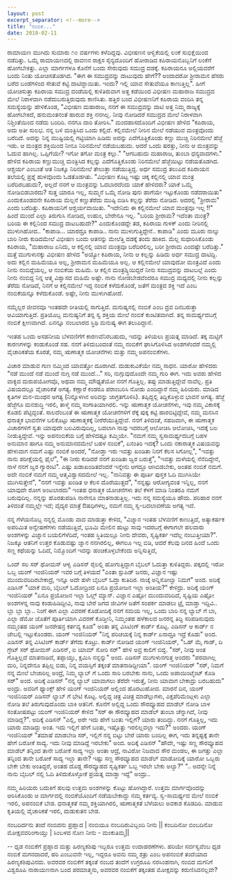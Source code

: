 ```yaml
---
layout: post
excerpt_separator: <!--more-->
title: "ನಂಬಿಕೆ..."
date: 2018-02-11
---
```


ರಾಮಾಯಣ ಮುಗಿದು ಸುಮಾರು ೧೦ ವರ್ಷಗಳು ಕಳೆದಿದ್ದವು. ವಿಭೀಷಣನ ಆಳ್ವಿಕೆಯಲ್ಲಿ ಲಂಕೆ ಸುಭಿಕ್ಷೆಯಿಂದ ನಡೆದಿತ್ತು. ಒಮ್ಮೆ ರಾಮಾಯಣದಲ್ಲಿ ರಾವಣನ ರಾಕ್ಷಸ ಸೈನ್ಯದೊಂದಿಗೆ ಹೋರಾಡಿದ ಕಪಿರಾಯನೊಬ್ಬನಿಗೆ ಲಂಕೆಗೆ ಹೋಗಬೇಕಿತ್ತು. ಎಲ್ಲಾ ಮಾರ್ಗಗಳೂ ಕೊನೆಗೆ ಬಂದು ಸೇರುವುದು ಸಮುದ್ರ ದಡಕ್ಕೆ. ಕಪಿರಾಯನೂ ಅಲ್ಲಿಯವರೆಗೆ ಬಂದು ನಿಂತು ಯೋಚಿಸತೊಡಗಿದ.  "ಈಗ ಈ ಸಮುದ್ರವನ್ನು ದಾಟುವುದು ಹೇಗೆ?? ಅಂದಾದರೋ ಶ್ರೀರಾಮನ ಹೆಸರು ಬರೆದ ಬಂಡೆಗಳಿಂದ ಸೇತುವೆ ಕಟ್ಟಿ ದಾಟಿದ್ದಾಯಿತು. ಇಂದು? ಇಲ್ಲಿ ಯಾವ ಸೇತುವೆಯೂ ಕಾಣುತ್ತಿಲ್ಲ". ಹೀಗೆ ಯೋಚಿಸುತ್ತಾ ಕಪಿರಾಯ ಸಮುದ್ರ ದಂಡೆಯಲ್ಲಿ ಕುಳಿತಿರುವಾಗ ಅತ್ತ ಕಡೆಯಿಂದ ವಿಭೀಷಣ ಮಹಾರಾಜ ಸಮುದ್ರದ ಮೇಲೆ ನಿರಾಳವಾಗಿ ನಡೆದುಬರುತ್ತಿರುವುದು ಕಾಣಿಸಿತು. ಹತ್ತಿರ ಬಂದ ವಿಭೀಷಣನಿಗೆ ಕಪಿರಾಯ ವಂದಿಸಿ ತನ್ನ ಸಮಸ್ಯೆಯನ್ನು ಹೇಳಿಕೊಂಡ, <!--more-->
"ವಿಭೀಷಣ ಮಹಾರಾಜ, ನನಗೆ ಈ ಸಮುದ್ರವನ್ನು ದಾಟಿ ಅತ್ತ ನಿಮ್ಮ ರಾಜ್ಯಕ್ಕೆ ಹೋಗಬೇಕಿದೆ, ಹನುಮಂತನಂತೆ ಹಾರುವ ಶಕ್ತಿ ನನಗಿಲ್ಲ. ನೀವು ನೋಡಿದರೆ ಸಮುದ್ರದ ಮೇಲೆ ನಿರಾಳವಾಗಿ ನಿಶ್ಚಿಂತೆಯಿಂದ ನಡೆದು ಬಂದಿರಿ. ನನಗೂ ದಾರಿ ತೋರಿಸಿ."
ಮಂದಹಾಸದೊಂದಿಗೆ ವಿಭೀಷಣ ಹೇಳಿದ "ಕಪಿರಾಯ, ಅದು ಅತೀ ಸುಲಭ. ನನ್ನ ಬಳಿ ಮಂತ್ರಿಸಿದ ಒಂದು ಕಲ್ಲಿದೆ. ಕಲ್ಲಿನಮೇಲೆ ನೀರಿನ ಮೇಲೆ ನಡೆಯುವ ಮಂತ್ರವೊಂದು ಬರೆದಿದೆ. ಅದನ್ನು ನಿನ್ನ ಮುಷ್ಟಿಯಲ್ಲಿ ಗಟ್ಟಿಯಾಗಿ ಹಿಡಿದು ಅದನ್ನು ಎದೆಗೊತ್ತಿಕೊಂಡು ಕಣ್ಣು ಮುಚ್ಚಿ ನಿರಿನಮೇಲೆ ಹೆಜ್ಜೆ ಇಡು. ಆ ಮಂತ್ರದ ಶಕ್ತಿಯಿಂದ ನೀನೂ ನಿರಿನಮೇಲೆ ನಡೆಯಬಹುದು. ಆದರೆ ಒಂದು ಷರತ್ತು, ನೀನು ಆ ಮಂತ್ರವನ್ನು ಓದುವ ಹಾಗಿಲ್ಲ. ಒಪ್ಪಿಗೆಯೇ? ಇಗೋ ತಗೋ ಮಂತ್ರ ಕಲ್ಲು."
"ಆಗಬಹುದು ಮಹಾರಾಜ, ತುಂಬಾ ಧನ್ಯವಾದಗಳು." ಹೇಳಿದ ಕಪಿರಾಯ ಕಣ್ಣುಮುಚ್ಚಿ ಮಂತ್ರಿಸಿದ ಕಲ್ಲನ್ನು ಎದೆಗೊತ್ತಿಕೊಂಡು ನಿರಿನಮೇಲೆ ಹೆಜ್ಜೆಯಿಟ್ಟು ನಡೆಯತೊಡಗಿದ. ಆಶ್ಚರ್ಯ ಎಂಬಂತೆ ಆತ ನಿಜಕ್ಕೂ ನಿರಿನಮೇಲೆ ತೇಲುತ್ತಾ ನಡೆಯುತ್ತಿದ್ದ.
ಅರ್ಧ ಸಮುದ್ರ ತಲುಪಿದ ಕಪಿರಾಯನ ತಲೆಯಲ್ಲಿ ಪ್ರಶ್ನೆ ಹುಳವೊಂದು ಓಡತೊಡಗಿತು. "ವಿಭೀಷಣ ಕೊಟ್ಟ ಇಷ್ಟು ಚಿಕ್ಕ ಕಲ್ಲಿನಲ್ಲಿ ಯಾವ ಮಂತ್ರ ಬರೆದಿರಬಹುದು?, ಅಲ್ಲದೆ ನನಗೆ ಆ ಮಂತ್ರವನ್ನು ಓದಬಾರದೆಂದು ಯಾಕೆ ಹೇಳಿದರು? ಯಾಕೆ ಒಮ್ಮೆ ನೋಡಿಬಿಡಬಾರದು? ಸುತ್ತ ಯಾರೂ ಇಲ್ಲ, ಸುಮ್ಮನೆ ಒಮ್ಮೆ ನೋಡಿ ಪುನಃ ಹಾಗೆಯೇ ಇಟ್ಟುಕೊಂಡು ನಡೆದರಾಯಿತು" ಎಂದುಕೊಂಡವನೇ ಕಪಿರಾಯ ಮೆಲ್ಲನೆ ಕಣ್ಣುತೆರೆದು ಮುಷ್ಠಿ ಬಿಡಿಸಿ ಕಲ್ಲನ್ನು ತೆರೆದು ನೋಡಿದ.
ಅದರಲ್ಲಿ "ಶ್ರೀರಾಮ" ಎಂದು ಬರೆದಿತ್ತು.
ಕಪಿರಾಯನಿಗೆ ಆಶ್ಚರ್ಯವಾಯಿತು. "ಇದೇನಿದು ಈ ಕಲ್ಲಿನಮೇಲೆ ಯಾವ ಮಂತ್ರವೂ ಇಲ್ಲ !!"
ಹಿಂದೆ ಮುಂದೆ ಎಲ್ಲಾ ತಿರುಗುಸಿ ನೋಡಿದ, ಉಹುಂ, ಬೇರೇನೂ ಇಲ್ಲ.
"ಬರಿಯ ಶ್ರೀರಾಮ? ಇದೆಂತಾ ಮಂತ್ರ? ಬರಿಯ ಈ ಕಲ್ಲಿನಿಂದ ಸಮುದ್ರ ದಾಟಬಹುದೇ?" ಎಂದುಕೊಂಡದ್ದೇ ತಡ, ಕಪಿರಾಯ ಗುಳಕ್ ಎಂದು ನೀರಿನಲ್ಲಿ ಮುಳುಗಿಹೋದ..
"ಕಾಪಾಡಿ... ಯಾರದ್ರೂ ಕಾಪಾಡಿ.. ನಾನು ಮುಳುಗುತ್ತಿದ್ದೇನೆ.. ಕಾಪಾಡಿ" ಎಂದು ಮೂರು ನಾಲ್ಕು ಬಾರಿ ನೀರು ಕುಡಿದಮೇಲೆ ವಿಭೀಷಣ ಬಂದು ಆತನನ್ನು ಮೇಲೆತ್ತಿ ದಡಕ್ಕೆ ತಂದು ಹಾಕಿದ.
ಮೆಲ್ಲ ಸುಧಾರಿಸಿಕೊಂಡು ಕಪಿರಾಯ, "ಮಹಾರಾಜ ಏನಿದು, ಆ ಕಲ್ಲಿನಲ್ಲಿ ಯಾವ ಮಂತ್ರವೂ ಬರೆದಿರಲಿಲ್ಲ, ಬರೀ ಶ್ರೀರಾಮ ಎಂದಷ್ಟೇ ಬರೆದಿತ್ತು."
ಮತ್ತೆ ಮುಗುಳುನಕ್ಕು ವಿಭೀಷಣ ಹೇಳಿದ "ಅಯ್ಯೋ ಕಪಿರಾಯ, ನೀನು ಆ ಕಲ್ಲನ್ನು ಹಿಡಿದು ಅರ್ಧ ಸಮುದ್ರ ದಾಟಿದ್ದಿ. ಅದು ಕಲ್ಲಿನ ಮಹಿಮೆಯೂ ಅಲ್ಲ, ಶ್ರೀರಾಮನ ಮಹಿಮೆಯೂ ಅಲ್ಲ. ಆ ಕಲ್ಲಿನಮೇಲೆ ಯಾವುದೋ ಮಂತ್ರವಿದೆ ಎಂದು ನೀನು ನಂಬಿದ್ದೆಯಲ್ಲ, ಆ ನಂಬಿಕೆಯ ಮಹಿಮೆ. ಆ ಕಲ್ಲಿನ ಮಂತ್ರಶ್ಕ್ತಿಯಿದ್ದರೆ ನೀನು ಸಮುದ್ರವನ್ನು ದಾಟಬಲ್ಲೆ ಎಂದು ನೀನು ನಂಬಿದ್ದ ನಿನ್ನ ಆತ್ಮ ವಿಶ್ವಾಸದ ಮಹಿಮೆ ಅಷ್ಟೇ. ನಾನು ನೋಡಬೇಡವೆಂದರೂ ಸಮುದ್ರ ಮಧ್ಯದಲ್ಲಿ ನೀನು ಕಲ್ಲನ್ನು ತೆರೆದು ನೋಡಿದೆ,
ನಿನಗೆ ಆ ಕಲ್ಲಿನಮೇಲೆ ಇದ್ದ ನಂಬಿಕೆ ಕಳೆದುಕೊಂಡೆ, ಜತೆಗೆ ಮಂತ್ರದ ಶಕ್ತಿ ಇದೆ ಎಂಬ ನಂಬಿಕೆಯನ್ನೂ ಕಳೆದುಕೊಂಡೆ. ಅಷ್ಟೇ, ನೀನು ಮುಳುಗಿಹೋದೆ.

ನಮ್ಮೆಲ್ಲರ ಜೀವನವೂ ಇಂತಹದೇ ರೀತಿಯಲ್ಲಿ ಸಾಗುತ್ತಿದೆ. ಮನುಷ್ಯನಲ್ಲಿ ನಂಬಿಕೆ ಎಂಬ ದ್ರವ ದಿನಬರುತ್ತಾ ಆವಿಯಾಗುತ್ತಿದೆ.  ಪ್ರತಿಯೊಬ್ಬ ಮನುಷ್ಯನಿಗೆ ತನ್ನ ಸ್ವ ಶಕ್ತಿಯ ಮೇಲೆ ನಂಬಿಕೆ ಕುಂಟಿತವಾಗಿದೆ. ತನ್ನ ಸಾಮರ್ಥ್ಯದಬಗ್ಗೆ ನಂಬಿಕೆ ಕ್ಷೀಣವಾಗಿದೆ. ಏನನ್ನೂ ನಂಬಲಾರದ ಸ್ಥಿಥಿ ಮನುಷ್ಯ ಈಗ ತಲುಪಿದ್ದಾನೆ.

ಇಂತಹ ಒಂದು ಅಸಹನೀಯ ಬೆಳವಣಿಗೆಗೆ ಕಾರಣವೆನಿರಬಹುದು, ಇದನ್ನು ತಿಳಿಯಲು ಪ್ರಯತ್ನ ಮಾಡಿದೆ. ತಕ್ಕ ಮಟ್ಟಿಗೆ ಕಾರಣಗಳನ್ನು ಕಂಡುಕೊಂಡೆ ಸಹ. ನನಗೆ ತಿಳಿದುಬಂದಂತೆ ನಮ್ಮ ನಂಬಿಕೆಗೆ ಘಾಸಿಗೊಳಿಸಿದ ಅಂಶಗಳೆಂದರೆ ನಮ್ಮಲ್ಲಿ ವೈಚಾರಿಕತೆಯ ಕೊರತೆ, ನಮ್ಮ ಋಣಾತ್ಮಕ ಯೋಚನೆಗಳು ಮತ್ತು ನಮ್ಮ ಅಪನಂಬಿಕೆಗಳು.

ವಿಚಾರ ಮಾಡುವ ಗುಣ ನಮ್ಮಿಂದ ಯಾವತ್ತೋ ದೂರಾಗಿದೆ. ದುಡುಕುವಿಕೆಯೇ ನಮ್ಮ ಸಾಧನ. ಯಾರೋ ಹೇಳಿದರು "ನಡೆ ಮುಂದೆ ನಡೆ ಮುಂದೆ ನುಗ್ಗಿ ನಡೆ ಮುಂದೆ..." ಸರಿ, ನುಗ್ಗುವುದೊಂದೇ ನಮ್ಮ ಗುರಿ ಈಗ. ಇದು ಅವರು ಹೇಳಿದ ವಾಕ್ಯದ ದುರುಪಯೋಗವೊ, ಅಥವಾ ನಮ್ಮ ಮೌಢ್ಯತೆಯೋ ನನಗೆ ಗೊತ್ತಿಲ್ಲ. ತಪ್ಪು ಮಾಡುತ್ತಿದ್ದೇವೆ ನಾವೆಲ್ಲ. ಪ್ರತಿ ವಿಷಯದಲ್ಲೂ ವೈಚಾರಿಕತೆ ಅಗತ್ಯ. ಕಣ್ಣಾರೆ ಕಂಡರೂ ಪರಾಂಬರಿಸಿ ನೋಡು ಎಂದಿದ್ದಾರೆ ನಮ್ಮ ಹಿರಿಯರು. ಮಾಡಿದ ಕೃತಿಗಳ ಮನ-ಮಂಥನ ಅಗತ್ಯ (ನಿನ್ನೊಳಗಿನ ಅರಿವನ್ನು ಜಾಗ್ರತಗೊಳಿಸಿ). ತಪ್ಪಿದ್ದಲ್ಲಿ ತಿದ್ದಿಕೊಳ್ಳುವ ಭಾವನೆ ಅಗತ್ಯ. ಹೆಜ್ಜೆ ಹೆಜ್ಜೆಗೂ ಮನಶುದ್ಧಿ ಇರಲಿ, ತಾಳ್ಮೆ ನಮ್ಮ ಸಂಗಾತಿಯಾಗಿರಲಿ.
ಇನ್ನು ಋಣಾತ್ಮಕ ಯೋಚನೆಗಳು, ಇವು ನಮ್ಮ ವಿಕಾಸಕ್ಕೆ ಕೊಡಲಿ ಪೆಟ್ಟಿದ್ದಂತೆ. ಸಾಲದೆಂಬಂತೆ ಈ ಋಣಾತ್ಮಕ ಯೋಚನೆಗಳಿಗೆ ರೆಕ್ಕೆ ಪುಕ್ಕ ಕಟ್ಟಿ ಹಾರಬಿಟ್ಟಿದ್ದೇವೆ, ನಮ್ಮ ಮನಸಿನ ಧನಾತ್ಮಕ ಭಾವನೆಗಳ ಬಲಿಕೊಟ್ಟು ಋಣಾತ್ಮಕಕ್ಕೆ ನೀರೆರೆಯುತ್ತಿದ್ದೇವೆ. ನನಗೆ ತಿಳಿದಂತೆ, ಸಹಜವಾಗಿ, ಈ ಋಣಾತ್ಮಕ ವಿಚಾರಗಳಿಗೆ ಸ್ವತಃ ಯಾವುದೇ ಬಲವಿರುವುದಿಲ್ಲ, ಬದಲಾಗಿ ನಾವು ಇದರಬಗ್ಗೆ ಆಲೋಚಿಸಿ ಆಲೋಚಿಸಿ, ಇದಕ್ಕೆ ಬಲ ನೀಡುತ್ತಿದ್ದೇವೆ.
ಇನ್ನು ಅಪನಂಬಿಕೆಯ ಬಗ್ಗೆ ಹೇಳಿದಷ್ಟೂ ಕಮ್ಮಿಯೇ. "ನಮಗೆ ನಮ್ಮ ಸ್ವಸಾಮರ್ಥ್ಯದಬಗ್ಗೆ ಬಹಳ ಅನುಮಾನ ಹಾಗೂ ನಮ್ಮ ಅನುಮಾನದಮೇಲೆ ಬಹಳ ನಂಬಿಕೆ", ಏನಂತಿರಿ ಇದಕ್ಕೆ? ಒಂದು ನಕಾರಾತ್ಮಕ ವಿಷಯವನ್ನು ಹೇಳುವಾಗ ನಮಗೆ ಎಷ್ಟು ನಂಬಿಕೆ ಅಂದರೆ, "ನೋಡ್ತಾ ಇರು ಇವತ್ತು ಖಂಡಿತಾ ನಿನಗೆ ಕೆಲಸ ಸಿಗೋಲ್ಲ", "ಇವತ್ತು ನಾನು ಪರೀಕ್ಷೆಯಲ್ಲಿ ಫೈಲೆ", "ಈ ನೀರು ಕುಡಿದರೆ ನನಗೆ ಖಂಡಿತಾ ಜ್ವರ ಬರುತ್ತೆ", "ಇವತ್ತು ಮಳೆಯಲ್ಲಿ ನೆನೆದಿದ್ದೇನೆ, ನಾಳೆ ನನಗೆ ಜ್ವರ ಗ್ಯಾರಂಟಿ". ಎಷ್ಟು ಖಡಾಖಂಡಿತವೆಂದರೆ ಇನ್ನೇನು ಆಗದ್ದೂ ಆಗಿಬಿಡಬೇಕು, ಅಂತಹ ನಂಬಿಕೆ ನಮಗೆ. ಅದೇ ನಂಬಿಕೆ ನಮಗೆ ನಮ್ಮ ಆತ್ಮವಿಶ್ವಾಸದಮೇಲೆ ಇಲ್ಲ. "ನಾನಿವತ್ತು ಈ ಪೂರ್ತಿ ಪುಸ್ತಕ ಓದಿ ಮುಗಿಸಿಯೇ ಮುಗಿಸುತ್ತೇನೆ", "ನನಗೆ ಇವತ್ತು ಖಂಡಿತ ಆ ಕೆಲಸ ದೊರೆಯುತ್ತದೆ", "ನನ್ನಷ್ಟು ಆರೋಗ್ಯವಂತ ಇನ್ನಿಲ್ಲ, ನನಗೆ ಯಾವುದೇ ರೋಗ ಅಂಟಲಾರದು" ಇಂತಹ ಧನಾತ್ಮಕ ಯೋಚನೆಗಳು ತಲೆ ಕೆಳಗೆ ಮಾಡಿ ನಿಂತರೂ ನಮಗೆ ಬರುವುದಿಲ್ಲ. ನನ್ನನ್ನು ಹೊರತುಪಡಿಸಿ ನಾನೇನೂ ಮಾತನಾಡುತ್ತಿಲ್ಲ. ಇದು ನನ್ನ ಸಮಸ್ಯೆಯೂ ಹೌದು. ಪರಿಹಾರ ನನಗೆ ತಿಳಿದಂತೆ ನಮ್ಮಲ್ಲೇ ಇದೆ; ವೈದ್ಯರ ಮಾತ್ರೆ ಔಷಧಿಗಳಲ್ಲ, ನಮಗೆ ನಮ್ಮ ಸ್ವ-ಬದಲಾವಣೆಯ ಅಗತ್ಯ ಇದೆ.

ನನ್ನ ಗೆಳೆಯನೊಬ್ಬ ನನ್ನಲ್ಲಿ ಮೊಂಡು ವಾದ ಮಾಡುತ್ತಾ ಕೇಳಿದ, "ವಿಜ್ನಾನ ಇಂತಹ ಬೆಳವಣಿಗೆ ಕಾಣುತ್ತಿದೆ, ಅತ್ಯಾಕರ್ಷಕ ಅಪರಿಮಿತ ಅನ್ವೇಷಣೆಗಳು ನಡೆಯುತ್ತಿವೆ, ಭೂಮಿ ಮೇಲಿನ ಹುಟ್ಟು ಸಾವು ಇದರಬಗ್ಗೆ ಈಗಾಗಲೇ ಹಲವಾರು ಅಂಶಗಳನ್ನು ವಿಜ್ನಾನ ಬಯಲಿಗೆಳೆದಿದೆ, ಇಂತಹ ಸ್ಥಿತಿಯಲ್ಲೂ ನೀನು ದೇವರು, ಸೃಷ್ಟಿಕರ್ತ ಇದೆಲ್ಲ ನಂಬುತ್ತೀಯಾ?". ನಿಜಕ್ಕೂ ಆತನಿಗೆ ಉತ್ತರ ಕೊಡುವಷ್ಟು ಜ್ನಾನ ನನಗಿರಲಿಲ್ಲ, ಈಗಲೂ ಇಲ್ಲ ಬಿಡಿ, ಆದರೆ ಕೆಲವು ದಿನದ ಹಿಂದೆ ಒಂದು ಸಣ್ಣ ಕಥೆಯನ್ನು ಓದಿದೆ, ನಿಮ್ಮೊಂದಿಗೆ ಇದನ್ನು ಹಂಚಿಕೊಳ್ಳಬೇಕೆಂದು ಅನ್ನಿಸುತ್ತಿದೆ,

ಒಂದ್ ಸಲ ಸರ್ ಥೋಮಸ್ ಆಳ್ವ ಎಡಿಸನ್ ರೈಲಲ್ಲಿ ಹೋಗುತ್ತಿದ್ದಾಗ ಬೈಬಲ್ ಓದುತ್ತಾ ಕುಳಿತಿದ್ದರು. ಪಕ್ಕದಲ್ಲಿ ಇರೋ ಒಬ್ಬ ಯಂಗ್ ಇಂಜಿನಿಯರ್ ಇವರ ಬಗ್ಗೆ ತಿಳಯದೆ "ಎಂತಾ ಸ್ಟುಪಿಡ್ ಜನರು, ವಿಜ್ಞಾನ ಇಷ್ಟು ಮುಂದುವರಿದಿರಬೇಕಾದ್ರೆ, ಇನ್ನೂ ಅದೇ ಹಳೇ ಬೈಬಲ್ ಓದ್ತಾ ಕುತಿದಿರ. ನಾಚ್ಕೆ ಅನ್ನಿಸೋಲ್ವಾ ನಿಮಗೆ" ಅಂದ. ಅದಿಕ್ಕೆ ಎಡಿಸಿನ್ "ಯಾಕೆ ಮರಿ, ಬೈಬಲ್ ಓದೋದ್ರಿಂದ ಏನೂ ಪ್ರಯೋಜನ ಇಲ್ಲಾ ಅಂತಿಯ?" ಕೇಳಿದ್ರು. ಅದಿಕ್ಕೆ ಯಂಗ್ ಇಂಜಿನಿಯರ್ "ಏನೂ ಪ್ರಯೋಜನ ಇಲ್ಲಾ ಓಲ್ಡ್ ಮ್ಯಾನ್. ವಿಜ್ಞಾನ ಎಷ್ಟೋ ಮುಂದುವರಿದಿದೆ, ಸೃಷ್ಟಿಯ ಎಷ್ಟೋ ಅಂಶಗಳನ್ನ ನಾವು ಕಂಡುಹಿಡಿದ್ದೀವಿ,  ನಾವು ಬೇರೆ ಜಗದ ಜೀವಿಗಳ ಜತೆಗೆ ಸಂಪರ್ಕ ಮಾಡಲು ಟ್ರೈ ಮಾಡ್ತಾ ಇದ್ದಿವಿ.. ಬ್ಲಾ ಬ್ಲಾ ಬ್ಲಾ.. ನಿಂಗೆ ಈಗ ಎಲ್ಲಾ ವಿವರಣೆ ಕೊಡೋದಿಕ್ಕೆ ನನಗೆ ಸಮಯ ಇಲ್ಲ, ಒಂದು ಬಾರಿ ನನ್ನ ಲ್ಯಾಬ್ ಗೆ ಬಾ, ಎಲ್ಲಾ ಡೆಮೋ ಜೊತೆಗೆ ಪೂರ್ತಿಯಾಗಿ ವಿವರಣೆ ಕೊಡ್ತೀನಿ, ನಿಮ್ಮಂತಹ ಹಳೆಕಾಲದ ಜನರನ್ನ ತಿದ್ದಿ ಸರಿಪಡಿಸುವುದು ನಮ್ಮಂತಹ ಯಂಗ್ ಜನರೇಷನ್ರ ಕರ್ತವ್ಯ ಕೂಡ" ಅಂತಾ ತನ್ನ ವಿಸಿಟಿಂಗ್ ಕಾರ್ಡ್ ಕೊಟ್ಟ. ಎಡಿಸನ್ ಆ ಕಾರ್ಡ್ ನ ಜೇಬಲ್ಲಿ ಇಟ್ಟುಕೊಂಡರು. ಯಂಗ್ ಇಂಜಿನಿಯರ್ "ನಿನ್ನ ಪರಿಚಯಕ್ಕೆ ನಿನ್ನ ಕಾರ್ಡ್ ಏನಾದ್ರೂ ಇದ್ರೆ ಕೊಡು" ಅಂದ. ಎಡಿಸನ್ ತನ್ನ ವಿಸಿಟಿಂಗ್ ಕಾರ್ಡ್ ತೆಗೆದು ಕೊಟ್ರು. ಕಾರ್ಡ್ ನೋಡಿದ ಯಂಗ್ ಇಂಜಿನಿಯರ್, "ಒಹ್ ಮೈ ಗಾಡ್, ದಿ ಗ್ರೇಟ್ ಸರ್ ಥೋಮಸ್ ಎಡಿಸನ್, ಐ ಯಾಮ್ ಸೋರಿ ಸರ್" ಹೇಳಿ ಅವ್ರ ಕಾಲಿಗೆ ಬಿದ್ದ. "ಸರ್, ನೀವು ಅಂತ ಗೊತ್ತಿಲ್ಲದೆ ಮಾತನಾಡಿದೆ, ತಪ್ಪಾಯ್ತು, ಕ್ಷಮಿಸಿ ನನ್ನನ್ನು" ಅಂದ. ಎಡಿಸನ್ ಮುಗುಳುನಗುತ್ತ ಅಂದರು "ಪರವಾಗಿಲ್ಲ ಮರಿ, ನಿನ್ನದೇನೂ ತಪ್ಪಿಲ್ಲ ಬಿಡು, ನಿನ್ನ ವಯಸ್ಸಿಗೆ ತಕ್ಕಂತೆ ಮಾತನಾಡಿದ್ದೀಯಾ". ಯಂಗ್ ಇಂಜಿನಿಯರ್ "ಸರ್, ನಿಮಗೆ ನನ್ನ ಮೇಲೆ ಬೇಜಾರಿಲ್ಲ ಅಂದ್ರೆ, ನಿಮ್ಮ ಲ್ಯಾಬ್ ಗೆ ಒಂದು ಸಾರಿ ಬರಬೇಕು ನಾನು, ಒಂದು ಅಪಾಯಿಂಟ್ಮೆಂಟ್ ಕೊಡಿ ಸರ್" ಅಂದ. ಅದಿಕ್ಕೆ ಎಡಿಸನ್ "ನನ್ನ ಲ್ಯಾಬ್ ಯಾವಾಗಲು ತೆರೆದೇ ಇರುತ್ತೆ, ನೀನು ಯಾವಾಗ ಬೇಕಾದ್ರು ಬರಬಹುದು" ಅಂದ್ರು. ಅವರಿಗೆ ಥ್ಯಾಂಕ್ಸ್ ಹೇಳಿ ಯಂಗ್ ಇಂಜಿನಿಯರ್ ಅಲ್ಲಿಂದ ಹೊರಟುಹೋದ.
ಮಾರನೆ ದಿನ, ಯಂಗ್ ಇಂಜಿನಿಯರ್ ಎಡಿಸನ್ ಲ್ಯಾಬ್ ಗೆ ಭೇಟಿ ಕೊಟ್ಟ. ಅಲ್ಲಿದ್ದ ಚಿತ್ರ ವಿಚಿತ್ರ ಮಾಡೆಲ್ಲುಗಳು, ಎಕ್ಷಪೆರಿಮೆಂಟ್ಗಳು ಎಲ್ಲಾ ನೋಡಿ ತಲೆ ತಿರುಗುವುದೊಂದು ಬಾಕಿ ಆತನಿಗೆ. ಕೊನೆಗೆ ಅಲ್ಲಿದ್ದ ಒಂದು ಸೌರವ್ಯೂಹದ ಮಾಡೆಲ್ ನೋಡಿ ಬಾಳ ಸಂತೋಷಪಟ್ಟು ಯಂಗ್ ಇಂಜಿನಿಯರ್ ಕೇಳಿದ "ಸರ್ ಈ ಸೌರವ್ಯೂಹದ ಮಾಡೆಲ್ ತುಂಬಾ ಚೆನ್ನಾಗಿದೆ, ನೀವು ಮಾಡಿದ್ದ?". ಅದಿಕ್ಕೆ ಎಡಿಸನ್ "ಎಲ್ಲಿ, ಅರೇ ಇದು ಹೇಗೆ ಬಂತು ಇಲ್ಲಿಗೆ? ಯಾರು ತಂದಿದ್ದು. ನನಗೆ ಗೊತ್ತಿಲ್ಲ, ಇದು ಯಾರು ಮಾಡಿದ್ದು ಅಂತ. ಇದು ಇಲ್ಲಿಗೆ ಹೇಗೆ ಬಂತು, ಇಷ್ಟೊತ್ತು ಇರಲಿಲ್ಲವಲ್ಲಾ ಇದು?" ಅಂದರು. ಯಂಗ್ ಇಂಜಿನಿಯರ್ "ತಮಾಷೆ ಮಾಡಬೇಡಿ ಸರ್, ಇಲ್ಲಿಗೆ ನನ್ನ ಬಿಟ್ಟು ಬೇರೆ ಯಾರು ಬಂದಿಲ್ಲ ಈಗ, ಇದು ತನ್ನಷ್ಟಕ್ಕೆ ತಾನೇ ಹೇಗೆ ಬರೋಕೆ ಸಾದ್ಯ. ಇದು ನೀವು ಮಾಡಿದ್ದೆ ಇರಬೇಕು" ಅಂದ.
ಅದಿಕ್ಕೆ ಎಡಿಸನ್ "ಹೌದೇ, ಇಷ್ಟು ಸಣ್ಣ ಸೌರವ್ಯೂಹದ ಮಾಡೆಲ್ ತನ್ನಿಂದ ತಾನೇ ಬರೋಕೆ ಸಾದ್ಯ ಇಲ್ಲಾ ಅಂತಾ ಆದ್ರೆ, ನಾವಿರೋ ನಿಜವಾದ ಸೌರ ಮಂಡಲ, ಈ ಜಗತ್ತು ಎಲ್ಲಾ ತನ್ನಿಂದ ತಾನೇ ಬರೋಕೆ ಸಾದ್ಯ ಇಲ್ಲಾ ತಾನೇ? ಇಷ್ಟು ಸಣ್ಣ ಸೌರವ್ಯೂಹದ ಮಾಡೆಲ್ ಮಾಡೋದಿಕ್ಕೆ ಯಾರೋ ಒಬ್ಬರು ಬೇಕೇ ಬೇಕು ಅಂತಿದ್ದರೆ, ಅಂತಹ ದೊಡ್ಡ ಸೌರವ್ಯೂಹದ ಸೃಷ್ಟಿಕರ್ತ ಒಬ್ಬ ಇರಲೇ ಬೇಕು ಅಲ್ವಾ?"
".. ಅದನ್ನೇ ನಿನ್ನೆ ನಾನು ಬೈಬಲ್ ನಲ್ಲಿ ಓದಿ ತಿಳಿದುಕೊಳ್ಳೋಕೆ ಪ್ರಯತ್ನ ಮಾಡ್ತಾ ಇದ್ದೆ" ಅಂದ್ರು..

ನಮ್ಮ ಹಿರಿಯರು ಬದುಕಿಗೆ ಹಲವು ಉತ್ತಮ ಅಂಶಗಳನ್ನು ಕೊಟ್ಟು ಹೋಗಿದ್ದಾರೆ. ಉತ್ತಮ ಮಾರ್ಗವೊಂದನ್ನು ಆರಿಸಿಕೊಂಡು ಆ ಮಾರ್ಗದಲ್ಲಿ ನಂಬಿಕೆಯೊಂದಿಗೆ ನಡೆಯಬೇಕಾದ್ದು ನಮ್ಮ ಕರ್ತವ್ಯ. ಸ್ವ-ಸಾಮರ್ಥ್ಯದ ಮೇಲೆ ನಂಬಿಕೆ ಇರಲಿ, ಅಪನಂಬಿಕೆ ಬೇಡ. ಧನಾತ್ಮಕತೆ ನಮ್ಮ ಶಕ್ತಿಯಾಗಿರಲಿ, ಋಣಾತ್ಮಕತೆ ಬೆಳೆಯಲು ಅವಕಾಶ ಕೊಡದಿರಿ. ಮಾಡುವ ಕೃತಿಯಲ್ಲಿ ವೈಚಾರಿಕತೆ ಇರಲಿ, ದುಡುಕುತನ ಬೇಡ.

ನಂಬದಿರ್ದನು ತಂದೆ ನಂಬಿದನು ಪ್ರಹ್ಲಾದ |
ನಂಬಿಯೂ ನಂಬದಿರುವಿಬ್ಬಂದಿ ನೀನು ||
ಕಂಬದಿನೋ ಬಿಂಬದಿನೋ ಮೋಕ್ಷವವರಿಂಗಾಯ್ತು |
ಸಿಂಬಳದ ನೊಣ ನೀನು - ಮಂಕುತಿಮ್ಮ||

-- ಧೃಡ ನಂಬಿಕೆಗೆ ಪ್ರಹ್ಲಾದ ಮತ್ತು ಹಿರಣ್ಯಕಶಿಪು ಇಬ್ಬರೂ ಉತ್ತಮ ಉದಾಹರಣೆಗಳು. ಹರಿಯೇ ಸರ್ವಸ್ವವೆಂಬ ಧೃಡ ನಂಬಿಕೆ ಮಗನದಾದರೆ, ಹರಿ ಎಂಬುವನೇ ಇಲ್ಲ, ಇದ್ದರೂ ಅವನು ನಮ್ಮ ಶತ್ರು ಎಂಬ ಅಪನಂಬಿಕೆ ತಂದೆಯಾದ ಹಿರಣ್ಯಕಶಿಪುವಿನದು. ಅವರವರ ನಂಬಿಕೆಗೆ ತಕ್ಕಂತೆ ನಂಬದ ತಂದೆಗೆ ಉಗ್ರರೂಪಿ ನರಸಿಂಹನಾಗಿ, ನಂಬಿದ ಮಗನಿಗೆ ವಿಶ್ವರೂಪಿ ನಾರಾಯಣನಾಗಿ ಬಂದ ಪರಮಾತ್ಮನು, ಅವರವರ ನಂಬಿಕೆಗೆ ತಕ್ಕಂತಹ ಮೋಕ್ಷವನ್ನು ಕರುಣಿಸಿದನಲ್ಲವೇ?
